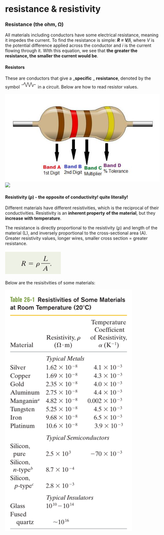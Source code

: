 # resistance & resistivity

### Resistance (the ohm, Ω)

All materials including conductors have some electrical resistance, meaning it impedes the current. To find the resistance is simple: _**R = V/i**_, where _V_ is the potential difference applied across the conductor and _i_ is the current flowing through it. WIth this equation, we see that **the greater the resistance, the smaller the current would be**.

#### Resistors

These are conductors that give a _**specific** _ **resistance**, denoted by the symbol ![](<../../.gitbook/assets/image (8) (1) (1) (1).png>) in a circuit. Below are how to read resistor values.

![](../../.gitbook/assets/four-band-1.jpg)![](../../.gitbook/assets/Resistance\_Color\_Code\_Chart.jpg)

#### Resistivity (ϼ) - the opposite of conductivity! quite literally!

Different materials have different resistivities, which is the reciprocal of their conductivities. Resistivity is an **inherent property** **of the material**, but they **increase with temperature**.&#x20;

The resistance is directly proportional to the resistivity (ϼ) and length of the material (L), and inversely proportional to the cross-sectional area (A). Greater resistivity values, longer wires, smaller cross section = greater resistance.

![](<../../.gitbook/assets/image (5) (1).png>)

Below are the resisitvities of some materials:&#x20;

![](<../../.gitbook/assets/image (20) (1).png>)

###
